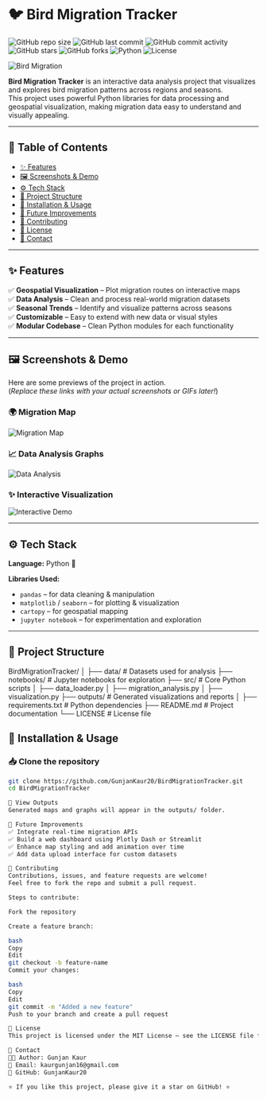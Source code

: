 # 🐦 Bird Migration Tracker
![GitHub repo size](https://img.shields.io/github/repo-size/GunjanKaur20/BirdMigrationTracker?color=blue)
![GitHub last commit](https://img.shields.io/github/last-commit/GunjanKaur20/BirdMigrationTracker?color=green)
![GitHub commit activity](https://img.shields.io/github/commit-activity/m/GunjanKaur20/BirdMigrationTracker)
![GitHub stars](https://img.shields.io/github/stars/GunjanKaur20/BirdMigrationTracker?style=social)
![GitHub forks](https://img.shields.io/github/forks/GunjanKaur20/BirdMigrationTracker?style=social)
![Python](https://img.shields.io/badge/Python-3.8+-yellow.svg)
![License](https://img.shields.io/github/license/GunjanKaur20/BirdMigrationTracker)

![Bird Migration](https://media.giphy.com/media/ICOgUNjpvO0PC/giphy.gif)

**Bird Migration Tracker** is an interactive data analysis project that visualizes and explores bird migration patterns across regions and seasons.  
This project uses powerful Python libraries for data processing and geospatial visualization, making migration data easy to understand and visually appealing.

---

## 📌 Table of Contents
- [✨ Features](#-features)
- [🖼️ Screenshots & Demo](#️-screenshots--demo)
- [⚙️ Tech Stack](#️-tech-stack)
- [📂 Project Structure](#-project-structure)
- [🚀 Installation & Usage](#-installation--usage)
- [🔮 Future Improvements](#-future-improvements)
- [🤝 Contributing](#-contributing)
- [📜 License](#-license)
- [📧 Contact](#-contact)

---

## ✨ Features

✅ **Geospatial Visualization** – Plot migration routes on interactive maps  
✅ **Data Analysis** – Clean and process real-world migration datasets  
✅ **Seasonal Trends** – Identify and visualize patterns across seasons  
✅ **Customizable** – Easy to extend with new data or visual styles  
✅ **Modular Codebase** – Clean Python modules for each functionality  

---

## 🖼️ Screenshots & Demo

Here are some previews of the project in action.  
(*Replace these links with your actual screenshots or GIFs later!*)  

### 🌍 Migration Map
![Migration Map](https://via.placeholder.com/800x400.png?text=Bird+Migration+Map+Preview)

### 📈 Data Analysis Graphs
![Data Analysis](https://via.placeholder.com/800x400.png?text=Migration+Data+Analysis)

### ✨ Interactive Visualization
![Interactive Demo](https://media.giphy.com/media/l0MYt5jPR6QX5pnqM/giphy.gif)

---

## ⚙️ Tech Stack

**Language:** Python 🐍  

**Libraries Used:**
- `pandas` – for data cleaning & manipulation
- `matplotlib` / `seaborn` – for plotting & visualization
- `cartopy` – for geospatial mapping
- `jupyter notebook` – for experimentation and exploration

---

## 📂 Project Structure

BirdMigrationTracker/
│
├── data/ # Datasets used for analysis
├── notebooks/ # Jupyter notebooks for exploration
├── src/ # Core Python scripts
│ ├── data_loader.py
│ ├── migration_analysis.py
│ ├── visualization.py
├── outputs/ # Generated visualizations and reports
│
├── requirements.txt # Python dependencies
├── README.md # Project documentation
└── LICENSE # License file

## 🚀 Installation & Usage

### 📥 Clone the repository
```bash
git clone https://github.com/GunjanKaur20/BirdMigrationTracker.git
cd BirdMigrationTracker

📂 View Outputs
Generated maps and graphs will appear in the outputs/ folder.

🔮 Future Improvements
✅ Integrate real-time migration APIs
✅ Build a web dashboard using Plotly Dash or Streamlit
✅ Enhance map styling and add animation over time
✅ Add data upload interface for custom datasets

🤝 Contributing
Contributions, issues, and feature requests are welcome!
Feel free to fork the repo and submit a pull request.

Steps to contribute:

Fork the repository

Create a feature branch:

bash
Copy
Edit
git checkout -b feature-name
Commit your changes:

bash
Copy
Edit
git commit -m "Added a new feature"
Push to your branch and create a pull request

📜 License
This project is licensed under the MIT License – see the LICENSE file for details.

📧 Contact
👩‍💻 Author: Gunjan Kaur
📩 Email: kaurgunjan16@gmail.com
🔗 GitHub: GunjanKaur20

⭐ If you like this project, please give it a star on GitHub! ⭐

